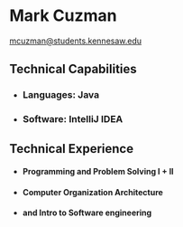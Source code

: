 # Mark Cuzman
mcuzman@students.kennesaw.edu

## Technical Capabilities
- ### Languages: Java
- ### Software: IntelliJ IDEA
## Technical Experience
- #### Programming and Problem Solving I + II
- #### Computer Organization Architecture
- ####  and Intro to Software engineering
